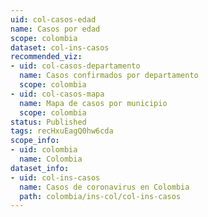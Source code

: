 ```yaml
---
uid: col-casos-edad
name: Casos por edad
scope: colombia
dataset: col-ins-casos
recommended_viz:
- uid: col-casos-departamento
  name: Casos confirmados por departamento
  scope: colombia
- uid: col-casos-mapa
  name: Mapa de casos por municipio
  scope: colombia
status: Published
tags: recHxuEagQ0hw6cda
scope_info:
- uid: colombia
  name: Colombia
dataset_info:
- uid: col-ins-casos
  name: Casos de coronavirus en Colombia
  path: colombia/ins-col/col-ins-casos
---
```


